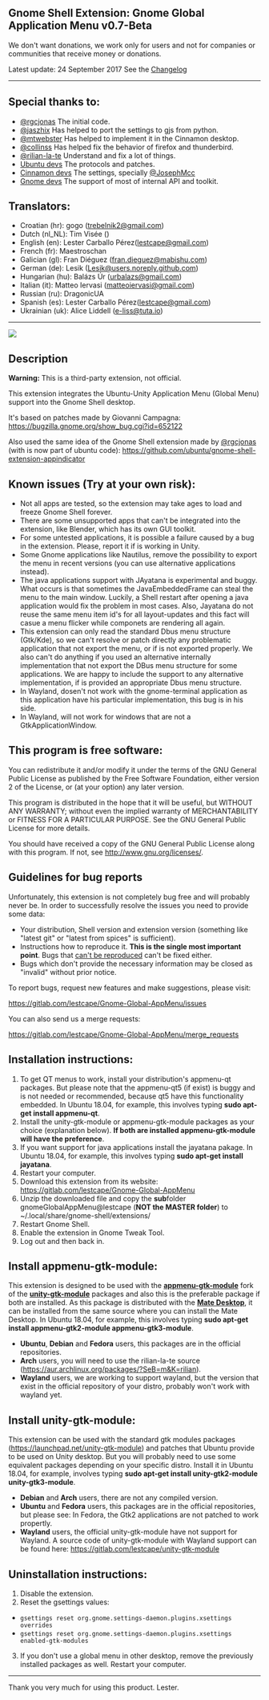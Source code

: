 Gnome Shell Extension: Gnome Global Application Menu v0.7-Beta
--------------

We don't want donations, we work only for users and not for companies or communities that receive money or donations.

Latest update: 24 September 2017 See the [Changelog](CHANGELOG)

***
Special thanks to:
--------------

- [@rgcjonas](https://github.com/rgcjonas)                  The initial code.
- [@jaszhix](https://github.com/jaszhix)                    Has helped to port the settings to gjs from python.
- [@mtwebster](https://github.com/mtwebster)                Has helped to implement it in the Cinnamon desktop.
- [@collinss](https://github.com/collinss)                  Has helped fix the behavior of firefox and thunderbird.
- [@rilian-la-te](https://gitlab.com/rilian-la-te)          Understand and fix a lot of things.
- [Ubuntu devs](https://github.com/ubuntu/)                 The protocols and patches.
- [Cinnamon devs](https://github.com/linuxmint/cinnamon)    The settings, specially [@JosephMcc](https://github.com/JosephMcc/)
- [Gnome devs](https://gitlab.gnome.org/GNOME/gnome-shell)        The support of most of internal API and toolkit.

Translators:
--------------
- Croatian (hr):	gogo (trebelnik2@gmail.com)
- Dutch (nl_NL):  Tim Visée ()
- English (en):		Lester Carballo Pérez(lestcape@gmail.com)
- French (fr):		Maestroschan
- Galician (gl):  Fran Diéguez (fran.dieguez@mabishu.com)
- German (de):		Lesik (Lesik@users.noreply.github.com)
- Hungarian (hu): Balázs Úr (urbalazs@gmail.com)
- Italian (it):   Matteo Iervasi (matteoiervasi@gmail.com)
- Russian (ru):   DragonicUA
- Spanish (es):		Lester Carballo Pérez(lestcape@gmail.com)
- Ukrainian (uk): Alice Liddell (e-liss@tuta.io)

--------------

![](gnomeGlobalAppMenu%40lestcape/Capture.png)

Description
--------------
**Warning:** This is a third-party extension, not official.

This extension integrates the Ubuntu-Unity Application Menu (Global Menu) support into the Gnome Shell desktop.

It's based on patches made by Giovanni Campagna:
https://bugzilla.gnome.org/show_bug.cgi?id=652122

Also used the same idea of the Gnome Shell extension made by [@rgcjonas](https://github.com/rgcjonas) (with is now part of ubuntu code):
https://github.com/ubuntu/gnome-shell-extension-appindicator

Known issues (Try at your own risk):
--------------
* Not all apps are tested, so the extension may take ages to load and freeze Gnome Shell forever.
* There are some unsupported apps that can't be integrated into the extension, like Blender, which has its own GUI toolkit.
* For some untested applications, it is possible a failure caused by a bug in the extension. Please, report it if is working in Unity.
* Some Gnome applications like Nautilus, remove the possibility to export the menu in recent versions (you can use alternative applications instead).
* The java applications support with JAyatana is experimental and buggy. 
What occurs is that sometimes the JavaEmbeddedFrame can steal the menu to the main window. Luckily, a Shell restart after opening a java application would fix the problem in most cases.
Also, Jayatana do not reuse the same menu item id's for all layout-updates and this fact will casue a menu flicker while componets are rendering all again.
* This extension can only read the standard Dbus menu structure (Gtk/Kde), so we can't resolve or patch directly any problematic application that not export the menu,
or if is not exported properly. We also can't do anything if you used an alternative internally implementation that not export the DBus menu structure for some applications.
We are happy to include the support to any alternative implementation, if is provided an appropriate Dbus menu structure.
* In Wayland, dosen't not work with the gnome-terminal application as this application have his particular implementation, this bug is in his side.
* In Wayland, will not work for windows that are not a GtkApplicationWindow.

This program is free software:
--------------
You can redistribute it and/or modify it under the terms of the GNU General Public License as published by the
Free Software Foundation, either version 2 of the License, or (at your option) any later version.

This program is distributed in the hope that it will be useful, but WITHOUT ANY WARRANTY; without even the implied
warranty of MERCHANTABILITY or FITNESS FOR A PARTICULAR PURPOSE. See the GNU General Public License for more details.

You should have received a copy of the GNU General Public License along with this program.
If not, see http://www.gnu.org/licenses/.

Guidelines for bug reports
--------------
Unfortunately, this extension is not completely bug free and will probably never be.
In order to successfully resolve the issues you need to provide some data:

* Your distribution, Shell version and extension version (something like "latest git" or "latest from spices" is sufficient).
* Instructions how to reproduce it. **This is the single most important point**. Bugs that [can't be reproduced](http://xkcd.com/583/) can't be fixed either.
* Bugs which don't provide the necessary information may be closed as "invalid" without prior notice.

To report bugs, request new features and make suggestions, please visit:

https://gitlab.com/lestcape/Gnome-Global-AppMenu/issues

You can also send us a merge requests:

https://gitlab.com/lestcape/Gnome-Global-AppMenu/merge_requests

Installation instructions:
--------------
1. To get QT menus to work, install your distribution's appmenu-qt packages. But please note that the appmenu-qt5 (if exist) is buggy and is not needed or recommended, because qt5 have this functionality embedded. In Ubuntu 18.04, for example, this involves typing **sudo apt-get install appmenu-qt**.
2. Install the unity-gtk-module or appmenu-gtk-module packages as your choice (explanation below). **If both are installed appmenu-gtk-module will have the preference**.
3. If you want support for java applications install the jayatana pakage. In Ubuntu 18.04, for example, this involves typing **sudo apt-get install jayatana**.
4. Restart your computer.
5. Download this extension from its website: https://gitlab.com/lestcape/Gnome-Global-AppMenu
6. Unzip the downloaded file and copy the **sub**folder gnomeGlobalAppMenu@lestcape (**NOT the MASTER folder**) to ~/.local/share/gnome-shell/extensions/
7. Restart Gnome Shell.
8. Enable the extension in Gnome Tweak Tool.
9. Log out and then back in.

Install appmenu-gtk-module:
--------------
This extension is designed to be used with the  [**appmenu-gtk-module**](https://gitlab.com/vala-panel-project/vala-panel-appmenu/tree/master/subprojects/appmenu-gtk-module)
fork of the [**unity-gtk-module**](https://launchpad.net/unity-gtk-module) packages and also this is the preferable package if both are installed. As this package is distributed
with the [**Mate Desktop**](https://mate-desktop.org), it can be installed from the same source where you can install the Mate Desktop. In Ubuntu 18.04, for example, this involves typing
**sudo apt-get install appmenu-gtk2-module appmenu-gtk3-module**.

* **Ubuntu**, **Debian** and **Fedora** users, this packages are in the official repositories.
* **Arch** users, you will need to use the rilian-la-te source (https://aur.archlinux.org/packages/?SeB=m&K=rilian).
* **Wayland** users, we are working to support wayland, but the version that exist in the official repository of your distro, probably won't work with wayland yet.

Install unity-gtk-module:
--------------
This extension can be used with the standard gtk modules packages (https://launchpad.net/unity-gtk-module) and patches that Ubuntu provide to be used on Unity desktop.
But you will probably need to use some equivalent packages depending on your specific distro. Install it in Ubuntu 18.04, for example, involves typing
**sudo apt-get install unity-gtk2-module unity-gtk3-module**.

* **Debian** and **Arch** users, there are not any compiled version.
* **Ubuntu** and **Fedora** users, this packages are in the official repositories, but please see: In Fedora, the Gtk2 applications are not patched to work propertly.
* **Wayland** users, the official unity-gtk-module have not support for Wayland. A source code of unity-gtk-module with Wayland support can be found here: https://gitlab.com/lestcape/unity-gtk-module

Uninstallation instructions:
--------------
1. Disable the extension.
2. Reset the gsettings values:
  * ```gsettings reset org.gnome.settings-daemon.plugins.xsettings overrides```
  * ```gsettings reset org.gnome.settings-daemon.plugins.xsettings enabled-gtk-modules```
3. If you don't use a global menu in other desktop, remove the previously installed packages as well.
Restart your computer.

--------------

Thank you very much for using this product.
Lester.
